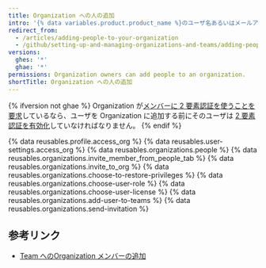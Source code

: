 ```yaml
---
title: Organization への人の追加
intro: '{% data variables.product.product_name %}のユーザ名あるいはメールアドレスを使えば、誰でも Organization のメンバーにすることができます。'
redirect_from:
  - /articles/adding-people-to-your-organization
  - /github/setting-up-and-managing-organizations-and-teams/adding-people-to-your-organization
versions:
  ghes: '*'
  ghae: '*'
permissions: Organization owners can add people to an organization.
shortTitle: Organization への人の追加
---
```


{% ifversion not ghae %}
Organization が[メンバーに 2 要素認証を使うことを要求](/articles/requiring-two-factor-authentication-in-your-organization)しているなら、ユーザを Organization に追加する前にそのユーザは [2 要素認証を有効化](/articles/securing-your-account-with-two-factor-authentication-2fa)していなければなりません。
{% endif %}

{% data reusables.profile.access_org %}
{% data reusables.user-settings.access_org %}
{% data reusables.organizations.people %}
{% data reusables.organizations.invite_member_from_people_tab %}
{% data reusables.organizations.invite_to_org %}
{% data reusables.organizations.choose-to-restore-privileges %}
{% data reusables.organizations.choose-user-role %}
{% data reusables.organizations.choose-user-license %}
{% data reusables.organizations.add-user-to-teams %}
{% data reusables.organizations.send-invitation %}

## 参考リンク
- [Team へのOrganization メンバーの追加](/articles/adding-organization-members-to-a-team)
